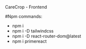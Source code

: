 CareCrop - Frontend

#Npm commands:
- npm i
- npm i -D tailwindcss
- npm i -D react-router-dom@latest
- npm i primereact
